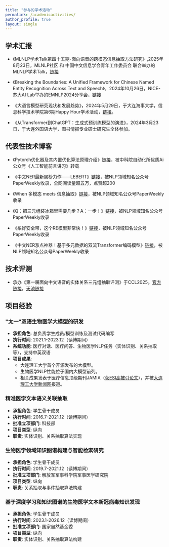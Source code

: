 ```yaml
---
title: "参与的学术活动"
permalink: /academicactivities/ 
author_profile: true
layout: single
---
```



## 学术汇报

* 《MLNLP学术Talk第四十五期-面向语音的跨模态信息抽取方法研究》,2025年8月23日，MLNLP社区 和 中国中文信息学会青年工作委员会 联合举办的MLNLP学术Talk，[链接](https://mp.weixin.qq.com/s/Ls1hPN-ZKdUtynC46RboTQ)

* 《Breaking the Boundaries: A Unified Framework for Chinese Named Entity Recognition Across Text and Speech》，2024年10月26日，NICE-苏大AI Lab举办的EMNLP2024分享会，[链接](https://mp.weixin.qq.com/s/Xl4-9Fvp9jTEaahvxbXhig)

* 《大语言模型研究现状和发展趋势》，2024年5月29日，于大连海事大学，信息科学技术学院第6期Happy Hour学术活动，[链接](https://news.dlmu.edu.cn/info/1003/181677.htm)。

* 《从Transformer到ChatGPT：生成式预训练模型的演进》，2024年3月23日，于大连外国语大学，图书情报专业硕士研究生全体参加。

## 代表性技术博客

* 《Pytorch优化器及其内置优化算法原理介绍》[链接](https://mp.weixin.qq.com/s/nWK0ci4qtKXJd-j--ZsC4Q)，被中科院自动化所优质Ai公众号《人工智能前言讲习》转载

* 《中文NER最新屠榜力作——LEBERT》[链接](https://mp.weixin.qq.com/s/MQ9HyQTBZ1YXkbXZ2ogShQ)，被NLP领域知名公众号PaperWeekly收录，全网阅读量超五万，点赞超200

* 《When 多模态 meets 信息抽取》[链接](https://mp.weixin.qq.com/s/U-tvlEGNswhXYecoLJ76HA)，被NLP领域知名公众号PaperWeekly收录

* 《Q：把三元组装冰箱里需要几步？A：一步！》[链接](https://mp.weixin.qq.com/s/N6kEY0dRi7VFTXD6uDTSDQ)，被NLP领域知名公众号PaperWeekly收录

* 《系好安全带，这个RE模型非常快！》[链接](https://mp.weixin.qq.com/s/UEAOKA91SyUeNCvrNg65dw)，被NLP领域知名公众号PaperWeekly收录

* 《中文NER涨点神器！基于多元数据的双流Transformer编码模型》[链接](https://mp.weixin.qq.com/s/69m4v5LUCNzgJp7R3a1GxA)，被NLP领域知名公众号PaperWeekly收录

## 技术评测

* 承办《第一届面向中文语音的实体关系三元组抽取评测》于CCL2025。[官方链接](http://cips-cl.org/static/CCL2025/cclEval/taskEvaluation/index.html#%E4%BB%BB%E5%8A%A112%E7%AC%AC%E4%B8%80%E5%B1%8A%E9%9D%A2%E5%90%91%E4%B8%AD%E6%96%87%E8%AF%AD%E9%9F%B3%E7%9A%84%E5%AE%9E%E4%BD%93%E5%85%B3%E7%B3%BB%E4%B8%89%E5%85%83%E7%BB%84%E6%8A%BD%E5%8F%96%E8%AF%84%E6%B5%8B)，[天池链接](https://tianchi.aliyun.com/competition/entrance/532296)

## 项目经验

### "太一"双语生物医学大模型的研发
- **承担角色**: 总负责学生成员/模型训练及测试代码编写  
- **执行时间**: 2021.1-2023.12（读博期间）
- **系统功能**: 医疗对话、医疗问答、生物医学NLP任务（实体识别、关系抽取等），支持中英双语  
- **项目成果**:  
  - 大连理工大学首个开源发布的大模型。  
  - 生物医学NLP性能位于国内大模型前列。  
  - 相关成果发表于医疗信息顶级期刊JAMIA（[获ESI高被引论文](https://ir.dlut.edu.cn/info/1005/1703.htm)），并被[大连理工大学新闻网](https://news.dlut.edu.cn/info/1241/83465.htm)报道。

### 精准医学文本语义关联抽取
- **承担角色**: 学生骨干成员  
- **执行时间**: 2016.7-2021.12（读博期间）
- **批准立项部门**: 科技部  
- **项目类型**: 纵向  
- **职责**: 实体识别、关系抽取算法实现  

### 生物医学领域知识图谱构建与智能检索研究
- **承担角色**: 学生骨干成员  
- **执行时间**: 2019.7-2021.12（读博期间）
- **批准立项部门**: 解放军军事科学院军事医学研究院  
- **项目类型**: 纵向  
- **职责**: 关系抽取与事件抽取算法构建  

### 基于深度学习和知识图谱的生物医学文本新冠病毒知识发现
- **承担角色**: 学生骨干成员  
- **执行时间**: 2023.1-2026.12（读博期间）  
- **批准立项部门**: 国家自然基金委  
- **项目类型**: 纵向  
- **职责**: 实体识别、关系抽取算法构建  


